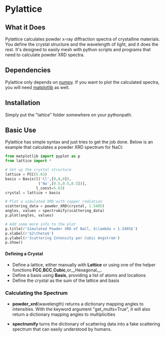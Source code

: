 # Pylattice

## What it Does

Pylattice calculates powder x-ray diffraction spectra of crystalline materials. You define the crystal structure and the wavelength of light, and it does the rest. It's designed to easily mesh with python scripts and programs that need to calculate powder XRD spectra.

## Dependencies

Pylattice only depends on [numpy](http://www.numpy.org). If you want to plot the calculated spectra, you will need [matplotlib](http://matplotlib.org) as well.

## Installation

Simply put the "lattice" folder somewhere on your pythonpath.

## Basic Use

Pylattice has simple syntax and just tries to get the job done. Below is an example that calculates a powder XRD spectrum for NaCl:

```python
from matplotlib import pyplot as p
from lattice import *

# Set up the crystal structure
lattice = FCC(5.63)
basis = Basis([('Cl',[0,0,0]),
               ('Na',[0.5,0.5,0.5])],
              l_const=5.63)
crystal = lattice + basis

# Plot a simulated XRD with copper radiation
scattering_data = powder_XRD(crystal, 1.5405)
angles, values = spectrumify(scattering_data)
p.plot(angles, values)

# Add some more info to the plot
p.title(r'Simulated Powder XRD of NaCl, $\lambda = 1.5405$')
p.xlabel(r'$2\theta$')
p.ylabel(r'Scattering Intensity per Cubic Angstrom')
p.show()
```

#### Defining a Crystal

* Define a lattice, either manually with __Lattice__  or using one of the helper functions __FCC__,__BCC__,__Cubic__,or__Hexagonal__.
* Define a basis using __Basis__, providing a list of atoms and locations
* Define the crystal as the sum of the lattice and basis

### Calculating the Spectrum

* __powder_xrd__(wavelength) returns a dictionary mapping angles to intensities. With the keyword argument "get_mults=True", it will also return a dictionary mapping angles to multiplicities

* __spectrumify__ turns the dictionary of scattering data into a fake scattering spectrum that can easily understood by humans.
